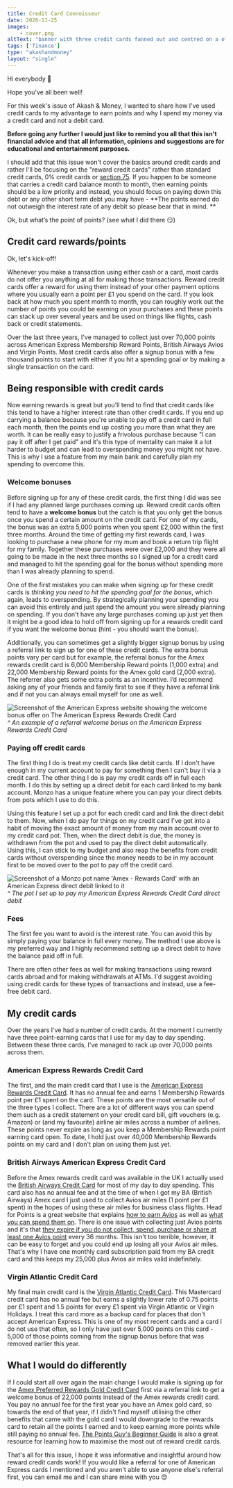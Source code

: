 ```yaml
---
title: Credit Card Connoisseur
date: 2020-11-25
images: 
    - cover.png
altText: "banner with three credit cards fanned out and centred on a off white background"
tags: ['finance']
type: "akashandmoney"
layout: "single"
---
```


Hi everybody 👋

Hope you've all been well! 

For this week's issue of Akash & Money, I wanted to share how I've used credit cards to my advantage to earn points and why I spend my money via a credit card and not a debit card.

**Before going any further I would just like to remind you all that this isn't financial advice and that all information, opinions and suggestions are for educational and entertainment purposes.**


I should add that this issue won't cover the basics around credit cards and rather I'll be focusing on the "reward credit cards" rather than standard credit cards, 0% credit cards or [section 75](https://www.moneysavingexpert.com/reclaim/section75-protect-your-purchases/). If you happen to be someone that carries a credit card balance month to month, then earning points should be a low priority and instead, you should focus on paying down this debt or any other short term debt you may have - **The points earned do not outweigh the interest rate of any debit so please bear that in mind. **

Ok, but what’s the point of points? (see what I did there 😏)

## Credit card rewards/points

Ok, let's kick-off! 

Whenever you make a transaction using either cash or a card, most cards do not offer you anything at all for making those transactions. Reward credit cards offer a reward for using them instead of your other payment options where you usually earn a point per £1 you spend on the card. If you look back at how much you spent month to month, you can roughly work out the number of points you could be earning on your purchases and these points can stack up over several years and be used on things like flights, cash back or credit statements. 

Over the last three years, I've managed to collect just over 70,000 points across American Express Membership Reward Points, British Airways Avios and Virgin Points. Most credit cards also offer a signup bonus with a few thousand points to start with either if you hit a spending goal or by making a single transaction on the card. 

## Being responsible with credit cards

Now earning rewards is great but you'll tend to find that credit cards like this tend to have a higher interest rate than other credit cards. If you end up carrying a balance because you're unable to pay off a credit card in full each month, then the points end up costing you more than what they are worth. It can be really easy to justify a frivolous purchase because "I can pay it off after I get paid" and it's this type of mentality can make it a lot harder to budget and can lead to overspending money you might not have. This is why I use a feature from my main bank and carefully plan my spending to overcome this. 

### Welcome bonuses

Before signing up for any of these credit cards, the first thing I did was see if I had any planned large purchases coming up. Reward credit cards often tend to have a **welcome bonus** but the catch is that you only get the bonus once you spend a certain amount on the credit card. For one of my cards, the bonus was an extra 5,000 points when you spent £2,000 within the first three months. Around the time of getting my first rewards card, I was looking to purchase a new phone for my mum and book a return trip flight for my family. Together these purchases were over £2,000 and they were all going to be made in the next three months so I signed up for a credit card and managed to hit the spending goal for the bonus without spending more than I was already planning to spend. 

One of the first mistakes you can make when signing up for these credit cards is *thinking you need to hit the spending goal for the bonus*, which again, leads to overspending. By strategically planning your spending you can avoid this entirely and just spend the amount you were already planning on spending. If you don't have any large purchases coming up just yet then it might be a good idea to hold off from signing up for a rewards credit card if you want the welcome bonus (hint - you should want the bonus).

Additionally, you can sometimes get a slightly bigger signup bonus by using a referral link to sign up for one of these credit cards. The extra bonus points vary per card but for example, the referral bonus for the Amex rewards credit card is 6,000 Membership Reward points (1,000 extra) and 22,000 Membership Reward points for the Amex gold card (2,000 extra). The referrer also gets some extra points as an incentive. I’d recommend asking any of your friends and family first to see if they have a referral link and if not you can always email myself for one as well.

![Screenshot of the American Express website showing the welcome bonus offer on The American Express Rewards Credit Card](amex-rewards-card-welcome-bonus.png) 
*^ An example of a referral welcome bonus on the American Express Rewards Credit Card*

### Paying off credit cards 

The first thing I do is treat my credit cards like debit cards. If I don't have enough in my current account to pay for something then I can't buy it via a credit card. The other thing I do is pay my credit cards off in full each month. I do this by setting up a direct debit for each card linked to my bank account. Monzo has a unique feature where you can pay your direct debits from pots which I use to do this.

Using this feature I set up a pot for each credit card and link the direct debit to them. Now, when I do pay for things on my credit card I've got into a habit of moving the exact amount of money from my main account over to my credit card pot. Then, when the direct debit is due, the money is withdrawn from the pot and used to pay the direct debit automatically. Using this, I can stick to my budget and also reap the benefits from credit cards without overspending since the money needs to be in my account first to be moved over to the pot to pay off the credit card.

![Screenshot of a Monzo pot name 'Amex - Rewards Card' with an American Express direct debit linked to it](monzo-amex-pot.jpeg)
*^ The pot I set up to pay my American Express Rewards Credit Card direct debit*

### Fees

The first fee you want to avoid is the interest rate. You can avoid this by simply paying your balance in full every money. The method I use above is my preferred way and I highly recommend setting up a direct debit to have the balance paid off in full.

There are often other fees as well for making transactions using reward cards abroad and for making withdrawals at ATMs. I'd suggest avoiding using credit cards for these types of transactions and instead, use a fee-free debit card.

## My credit cards

Over the years I've had a number of credit cards. At the moment I currently have three point-earning cards that I use for my day to day spending. Between these three cards, I've managed to rack up over 70,000 points across them. 

### American Express Rewards Credit Card

The first, and the main credit card that I use is the [American Express Rewards Credit Card](https://www.americanexpress.com/uk/credit-cards/rewards-credit-card/?linknav=uk-amex-cardshop-allcards-learn-RewardsCreditCard-carousel). It has no annual fee and earns 1 Membership Rewards point per £1 spent on the card. These points are the most versatile out of the three types I collect. There are a lot of different ways you can spend them such as a credit statement on your credit card bill, gift vouchers (e.g. Amazon) or (and my favourite) airline air miles across a number of airlines. These points never expire as long as you keep a Membership Rewards point earning card open. To date, I hold just over 40,000 Membership Rewards points on my card and I don't plan on using them just yet.

### British Airways American Express Credit Card

Before the Amex rewards credit card was available in the UK I actually used the [British Airways Credit Card](https://www.americanexpress.com/uk/credit-cards/ba-credit-card/?linknav=uk-amex-cardshop-allcards-learn-BritAirwaysAmexCC-carousel) for most of my day to day spending. This card also has no annual fee and at the time of when I got my BA (British Airways) Amex card I just used to collect Avios air miles (1 point per £1 spent) in the hopes of using these air miles for business class flights. Head for Points is a great website that explains [how to earn Avios](https://www.headforpoints.com/the-beginners-guide-to-collecting-avios-points/) as well as [what you can spend them on](https://www.headforpoints.com/2020/04/06/how-do-you-book-flights-using-avios-points/).
There is one issue with collecting just Avios points and it's that [they expire if you do not collect, spend, purchase or share at least one Avios point](https://www.britishairways.com/en-gb/executive-club/collecting-avios/avios-expiry-rules) every 36 months. This isn't too terrible, however, it can be easy to forget and you could end up losing all your Avios air miles. 
That's why I have one monthly card subscription paid from my BA credit card and this keeps my 25,000 plus Avios air miles valid indefinitely.

### Virgin Atlantic Credit Card

My final main credit card is the [Virgin Atlantic Credit Card](https://uk.virginmoney.com/cards/products/vaa-cards/). This Mastercard credit card has no annual fee but earns a slightly lower rate of 0.75 points per £1 spent and 1.5 points for every £1 spent via Virgin Atlantic or Virgin Holidays. I treat this card more as a backup card for places that don't accept American Express. This is one of my most recent cards and a card I do not use that often, so I only have just over 5,000 points on this card - 5,000 of those points coming from the signup bonus before that was removed earlier this year.

## What I would do differently 

If I could start all over again the main change I would make is signing up for the [Amex Preferred Rewards Gold Credit Card](https://www.americanexpress.com/uk/credit-cards/gold-credit-card/) first via a referral link to get a welcome bonus of 22,000 points instead of the Amex rewards credit card. You pay no annual fee for the first year you have an Amex gold card, so towards the end of that year, if I didn't find myself utilising the other benefits that came with the gold card I would downgrade to the rewards card to retain all the points I earned and to keep earning more points while still paying no annual fee. [The Points Guy's Beginner Guide](https://thepointsguy.co.uk/guide/beginners-guide-tpg-uk/) is also a great resource for learning how to maximise the most out of reward credit cards.

That's all for this issue, I hope it was informative and insightful around how reward credit cards work! If you would like a referral for one of American Express cards I mentioned and you aren't able to use anyone else's referral first, you can email me and I can share mine with you 😊